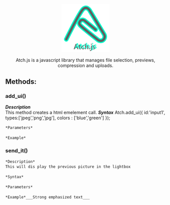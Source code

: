 <p align="center">
<img src="./atch_logo.svg" width="30%">
</p>
<p align="center">  Atch.js is a javascript library that manages file selection, previews, compression and uploads. </p>

## Methods: ##

### add_ui() ###
  ***Description***  
  This method creates a html emelement call.
  ***Syntax***
        Atch.add_ui({
            id:'input1',
            types:['jpeg','png','jpg'],
            colors : ['blue','green']
        });

    *Parameters* 

    *Example*

### send_it() ### 
    *Description*
    This will dis play the previous picture in the lightbox

    *Syntax*

    *Parameters* 

    *Example*___Strong emphasized text___ 

